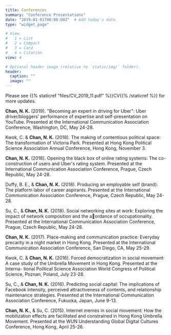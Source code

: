```yaml
---
title: Conferences
summary: "Conference Presentations"
date: "2019-01-01T00:00:00Z"  # Add today's date.
type: "widget_page"

# View.
#   1 = List
#   2 = Compact
#   3 = Card
#   4 = Citation
view: 4

# Optional header image (relative to `static/img/` folder).
header:
  caption: ""
  image: ""
---
```


Please see {{% staticref "files/CV_2019_11.pdf" %}}CV{{% /staticref %}} for more updates. 

**Chan, N. K.** (2019). "Becoming an expert in driving for Uber": Uber driver/bloggers' performance of expertise and self-presentation on YouTube. Presented at the International Communication Association Conference, Washington, DC, May 24-28.

Kwok, C. & **Chan, N. K.** (2018). The making of contentious political space: The transformation of Victoria Park. Presented at Hong Kong Political Science Association Annual Conference, Hong Kong, November 3.

**Chan, N. K.** (2018). Opening the black box of online rating systems: The co- construction of users and Uber's rating system. Presented at the International Communication Association Conference, Prague, Czech Republic, May 24-28.

Duffy, B. E., & **Chan, N. K.** (2018). Producing an employable self (brand): The platform labor of career aspirants. Presented at the International Communication Association Conference, Prague, Czech Republic, May 24-28.

Su, C., & **Chan, N. K.** (2018). Social networking sites at work: Exploring the impact of network composition and the aordance of occupationality. Presented at the International Communication Association Conference, Prague, Czech Republic, May 24-28.

**Chan, N. K.** (2017). Place-making and communication practice: Everyday precarity in a night market in Hong Kong. Presented at the International Communication Association Conference, San Diego, CA, May 25-29.

Kwok, C. & **Chan, N. K.** (2016). Forced democratization in social movement: A case study of the Umbrella Movement in Hong Kong. Presented at the Interna- tional Political Science Association World Congress of Political Science, Poznan, Poland, July 23-28.

Su, C., & **Chan, N. K.** (2016). Predicting social capital: The implications of Facebook intensity, perceived attractiveness of contents, and relationship maintenance strategies. Presented at the International Communication Association Conference, Fukuoka, Japan, June 9-13.

**Chan, N. K.**, & Su, C. (2015). Internet memes in social movement: How the mobilization effects are facilitated and constrained in Hong Kong Umbrella Movement. Presented at the WUN Understanding Global Digital Cultures Conference, Hong Kong, April 25-26.
